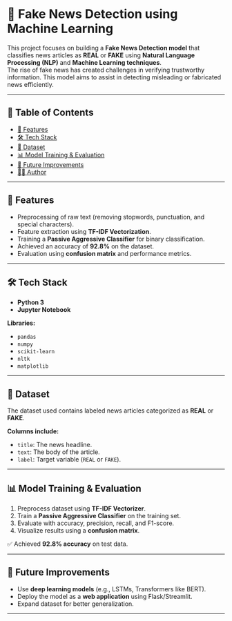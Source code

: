
# 📰 Fake News Detection using Machine Learning  

This project focuses on building a **Fake News Detection model** that classifies news articles as **REAL** or **FAKE** using **Natural Language Processing (NLP)** and **Machine Learning techniques**.  
The rise of fake news has created challenges in verifying trustworthy information. This model aims to assist in detecting misleading or fabricated news efficiently.  

---

## 📑 Table of Contents
- [🚀 Features](#-features)  
- [🛠️ Tech Stack](#️-tech-stack)  
- [📂 Dataset](#-dataset)  
- [📊 Model Training & Evaluation](#-model-training--evaluation)  
- [📌 Future Improvements](#-future-improvements)  
- [👩‍💻 Author](#-author)  

---

## 🚀 Features  
- Preprocessing of raw text (removing stopwords, punctuation, and special characters).  
- Feature extraction using **TF-IDF Vectorization**.  
- Training a **Passive Aggressive Classifier** for binary classification.  
- Achieved an accuracy of **92.8%** on the dataset.  
- Evaluation using **confusion matrix** and performance metrics.  

---

## 🛠️ Tech Stack  
- **Python 3**  
- **Jupyter Notebook**  

**Libraries:**  
- `pandas`  
- `numpy`  
- `scikit-learn`  
- `nltk`  
- `matplotlib`  

---

## 📂 Dataset  
The dataset used contains labeled news articles categorized as **REAL** or **FAKE**.  

**Columns include:**  
- `title`: The news headline.  
- `text`: The body of the article.  
- `label`: Target variable (`REAL` or `FAKE`).  

---

## 📊 Model Training & Evaluation  
1. Preprocess dataset using **TF-IDF Vectorizer**.  
2. Train a **Passive Aggressive Classifier** on the training set.  
3. Evaluate with accuracy, precision, recall, and F1-score.  
4. Visualize results using a **confusion matrix**.  

✅ Achieved **92.8% accuracy** on test data.  

---

## 📌 Future Improvements  
- Use **deep learning models** (e.g., LSTMs, Transformers like BERT).  
- Deploy the model as a **web application** using Flask/Streamlit.  
- Expand dataset for better generalization.  

---

